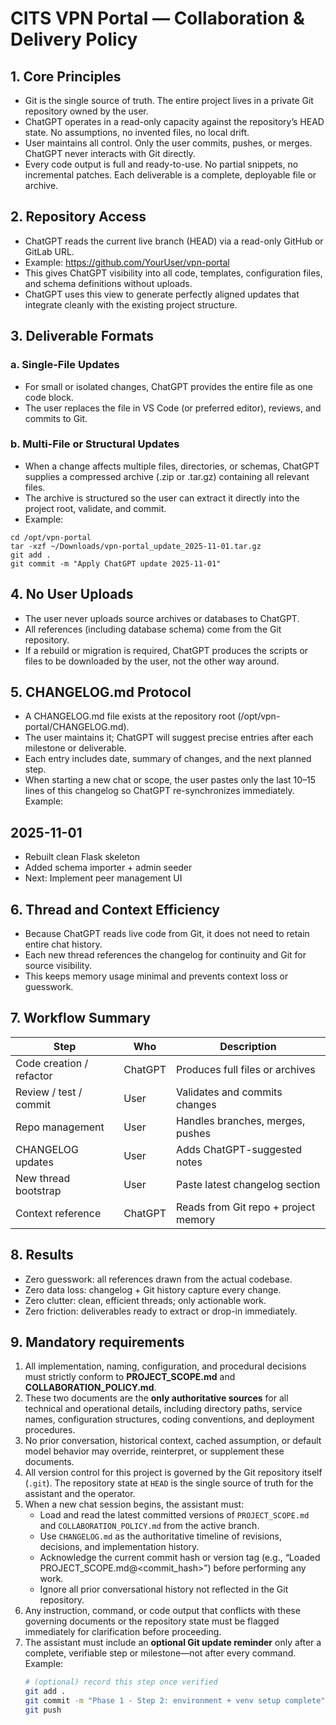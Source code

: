 # CITS VPN Portal — Collaboration & Delivery Policy

## 1. Core Principles
- Git is the single source of truth. The entire project lives in a private Git repository owned by the user.
- ChatGPT operates in a read-only capacity against the repository’s HEAD state. No assumptions, no invented files, no local drift.
- User maintains all control. Only the user commits, pushes, or merges. ChatGPT never interacts with Git directly.
- Every code output is full and ready-to-use. No partial snippets, no incremental patches. Each deliverable is a complete, deployable file or archive.

## 2. Repository Access
- ChatGPT reads the current live branch (HEAD) via a read-only GitHub or GitLab URL.
- Example: https://github.com/YourUser/vpn-portal
- This gives ChatGPT visibility into all code, templates, configuration files, and schema definitions without uploads.
- ChatGPT uses this view to generate perfectly aligned updates that integrate cleanly with the existing project structure.

## 3. Deliverable Formats
### a. Single-File Updates
- For small or isolated changes, ChatGPT provides the entire file as one code block.
- The user replaces the file in VS Code (or preferred editor), reviews, and commits to Git.

### b. Multi-File or Structural Updates
- When a change affects multiple files, directories, or schemas, ChatGPT supplies a compressed archive (.zip or .tar.gz) containing all relevant files.
- The archive is structured so the user can extract it directly into the project root, validate, and commit.
- Example:
```
cd /opt/vpn-portal
tar -xzf ~/Downloads/vpn-portal_update_2025-11-01.tar.gz
git add .
git commit -m "Apply ChatGPT update 2025-11-01"
```

## 4. No User Uploads
- The user never uploads source archives or databases to ChatGPT.
- All references (including database schema) come from the Git repository.
- If a rebuild or migration is required, ChatGPT produces the scripts or files to be downloaded by the user, not the other way around.

## 5. CHANGELOG.md Protocol
- A CHANGELOG.md file exists at the repository root (/opt/vpn-portal/CHANGELOG.md).
- The user maintains it; ChatGPT will suggest precise entries after each milestone or deliverable.
- Each entry includes date, summary of changes, and the next planned step.
- When starting a new chat or scope, the user pastes only the last 10–15 lines of this changelog so ChatGPT re-synchronizes immediately.
Example:
## 2025-11-01
- Rebuilt clean Flask skeleton
- Added schema importer + admin seeder
- Next: Implement peer management UI

## 6. Thread and Context Efficiency
- Because ChatGPT reads live code from Git, it does not need to retain entire chat history.
- Each new thread references the changelog for continuity and Git for source visibility.
- This keeps memory usage minimal and prevents context loss or guesswork.

## 7. Workflow Summary
| Step | Who | Description |
|------|-----|--------------|
| Code creation / refactor | ChatGPT | Produces full files or archives |
| Review / test / commit | User | Validates and commits changes |
| Repo management | User | Handles branches, merges, pushes |
| CHANGELOG updates | User | Adds ChatGPT-suggested notes |
| New thread bootstrap | User | Paste latest changelog section |
| Context reference | ChatGPT | Reads from Git repo + project memory |

## 8. Results
- Zero guesswork: all references drawn from the actual codebase.
- Zero data loss: changelog + Git history capture every change.
- Zero clutter: clean, efficient threads; only actionable work.
- Zero friction: deliverables ready to extract or drop-in immediately.

## 9. Mandatory requirements

1. All implementation, naming, configuration, and procedural decisions must strictly conform to **PROJECT_SCOPE.md** and **COLLABORATION_POLICY.md**.  
2. These two documents are the **only authoritative sources** for all technical and operational details, including directory paths, service names, configuration structures, coding conventions, and deployment procedures.  
3. No prior conversation, historical context, cached assumption, or default model behavior may override, reinterpret, or supplement these documents.  
4. All version control for this project is governed by the Git repository itself (`.git`). The repository state at `HEAD` is the single source of truth for the assistant and the operator.  
5. When a new chat session begins, the assistant must:
   - Load and read the latest committed versions of `PROJECT_SCOPE.md` and `COLLABORATION_POLICY.md` from the active branch.
   - Use `CHANGELOG.md` as the authoritative timeline of revisions, decisions, and implementation history.
   - Acknowledge the current commit hash or version tag (e.g., “Loaded PROJECT_SCOPE.md@<commit_hash>”) before performing any work.
   - Ignore all prior conversational history not reflected in the Git repository.
6. Any instruction, command, or code output that conflicts with these governing documents or the repository state must be flagged immediately for clarification before proceeding.
7. The assistant must include an **optional Git update reminder** only after a complete, verifiable step or milestone—not after every command.  
   Example:
   ```bash
   # (optional) record this step once verified
   git add .
   git commit -m "Phase 1 - Step 2: environment + venv setup complete"
   git push
